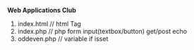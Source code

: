 <b>Web Applications Club</b>

1. index.html // html Tag
2. index.php    // php form input(textbox/button) get/post echo
3. oddeven.php  // variable if isset
